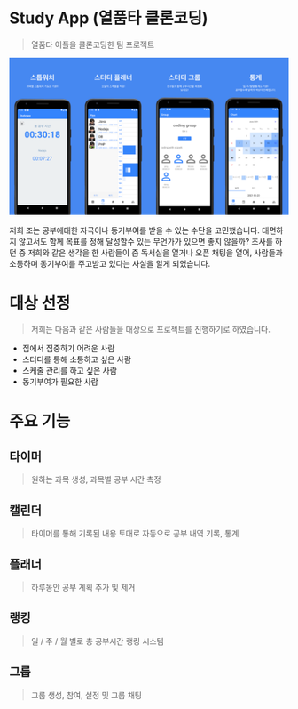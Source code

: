 # Study App (열품타 클론코딩)

> 열품타 어플을 클론코딩한 팀 프로젝트

![logo](./intro.png)

저희 조는 공부에대한 자극이나 동기부여를 받을 수 있는 수단을 고민했습니다.
대면하지 않고서도 함께 목표를 정해 달성할수 있는 무언가가 있으면 좋지 않을까?
조사를 하던 중 저희와 같은 생각을 한 사람들이 줌 독서실을 열거나 오픈 채팅을 열어,
사람들과 소통하며 동기부여를 주고받고 있다는 사실을 알게 되었습니다.

# 대상 선정

> 저희는 다음과 같은 사람들을 대상으로 프로젝트를 진행하기로 하였습니다.

- 집에서 집중하기 어려운 사람
- 스터디를 통해 소통하고 싶은 사람
- 스케줄 관리를 하고 싶은 사람
- 동기부여가 필요한 사람

# 주요 기능

## 타이머

> 원하는 과목 생성, 과목별 공부 시간 측정

## 캘린더

> 타이머를 통해 기록된 내용 토대로 자동으로 공부 내역 기록, 통계

## 플래너

> 하루동안 공부 계획 추가 및 제거

## 랭킹

> 일 / 주 / 월 별로 총 공부시간 랭킹 시스템

## 그룹

> 그룹 생성, 참여, 설정 및 그룹 채팅
